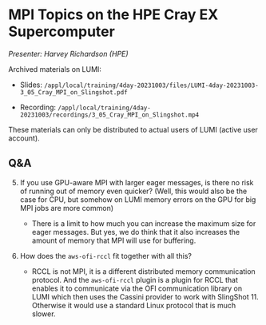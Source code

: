 # MPI Topics on the HPE Cray EX Supercomputer

*Presenter: Harvey Richardson (HPE)*

<!--
Course materials will be provided during and after the course.
-->

<!--
Temporary location of materials (for the lifetime of the training project):

-   Slides: `/project/project_465000644/Slides/HPE/11_cray_mpi_MPMD_medium.pdf`
-->

Archived materials on LUMI:

-   Slides: `/appl/local/training/4day-20231003/files/LUMI-4day-20231003-3_05_Cray_MPI_on_Slingshot.pdf`

-   Recording: `/appl/local/training/4day-20231003/recordings/3_05_Cray_MPI_on_Slingshot.mp4`

These materials can only be distributed to actual users of LUMI (active user account).


## Q&A

5.  If you use GPU-aware MPI with larger eager messages, is there no risk of running out of memory even quicker? (Well, this would also be the case for CPU, but somehow on LUMI memory errors on the GPU for big MPI jobs are more common)

    -   There is a limit to how much you can increase the maximum size for eager messages. But yes, we do think that it also increases the amount of memory that MPI will use for buffering.
 
6. How does the `aws-ofi-rccl` fit together with all this?

    -   RCCL is not MPI, it is a different distributed memory communication protocol. And the `aws-ofi-rccl` plugin is a plugin for RCCL that enables it to communicate via the OFI communication library on LUMI which then uses the Cassini provider to work with SlingShot 11. Otherwise it would use a standard Linux protocol that is much slower.

